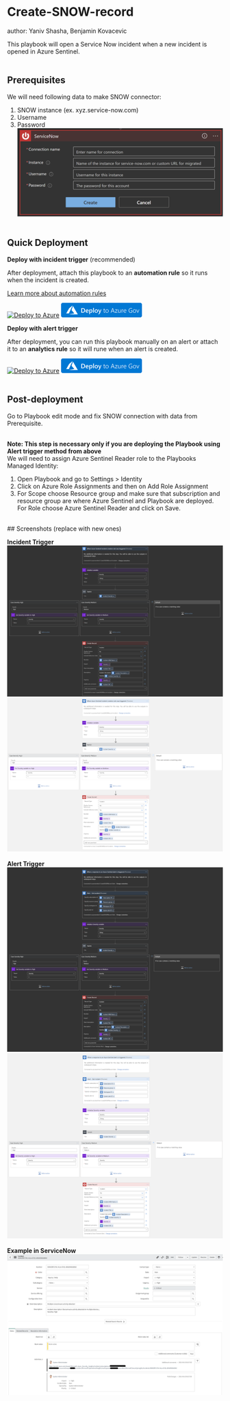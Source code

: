 # Create-SNOW-record
author: Yaniv Shasha, Benjamin Kovacevic

This playbook will open a Service Now incident when a new incident is opened in Azure Sentinel.<br>
<br>
## Prerequisites

We will need following data to make SNOW connector:<br>
1. SNOW instance (ex. xyz.service-now.com)<br>
2. Username<br>
3. Password<br>
![SNOW connector requirements](./images/SNOW-connector-requirements.png)<br><br>

## Quick Deployment
**Deploy with incident trigger** (recommended)

After deployment, attach this playbook to an **automation rule** so it runs when the incident is created.

[Learn more about automation rules](https://docs.microsoft.com/azure/sentinel/automate-incident-handling-with-automation-rules#creating-and-managing-automation-rules)

[![Deploy to Azure](https://aka.ms/deploytoazurebutton)](https://portal.azure.com/#create/Microsoft.Template/uri/https%3A%2F%2Fraw.githubusercontent.com%2FAzure%2FAzure-Sentinel%2Fmaster%2FPlaybooks%2FOpen-SNOW-Ticket%2Fincident-trigger%2Fazuredeploy.json)
[![Deploy to Azure Gov](https://raw.githubusercontent.com/Azure/azure-quickstart-templates/master/1-CONTRIBUTION-GUIDE/images/deploytoazuregov.png)](https://portal.azure.us/#create/Microsoft.Template/uri/https%3A%2F%2Fraw.githubusercontent.com%2FAzure%2FAzure-Sentinel%2Fmaster%2FPlaybooks%2FOpen-SNOW-Ticket%2Fincident-trigger%2Fazuredeploy.json)

**Deploy with alert trigger**

After deployment, you can run this playbook manually on an alert or attach it to an **analytics rule** so it will rune when an alert is created.

[![Deploy to Azure](https://aka.ms/deploytoazurebutton)](https://portal.azure.com/#create/Microsoft.Template/uri/https%3A%2F%2Fraw.githubusercontent.com%2FAzure%2FAzure-Sentinel%2Fmaster%2FPlaybooks%2FOpen-SNOW-Ticket%2Falert-trigger%2Fazuredeploy.json)
[![Deploy to Azure Gov](https://raw.githubusercontent.com/Azure/azure-quickstart-templates/master/1-CONTRIBUTION-GUIDE/images/deploytoazuregov.png)](https://portal.azure.us/#create/Microsoft.Template/uri/https%3A%2F%2Fraw.githubusercontent.com%2FAzure%2FAzure-Sentinel%2Fmaster%2FPlaybooks%2FOpen-SNOW-Ticket%2Falert-trigger%2Fazuredeploy.json)<br>
<br>
## Post-deployment
Go to Playbook edit mode and fix SNOW connection with data from Prerequisite. <br>
<br>

<strong>Note: This step is necessary only if you are deploying the Playbook using Alert trigger method from above</strong><br>
We will need to assign Azure Sentinel Reader role to the Playbooks Managed Identity:<br>
1. Open Playbook and go to Settings > Identity
2. Click on Azure Role Assignments and then on Add Role Assignment
3. For Scope choose Resource group and make sure that subscription and resource group are where Azure Sentinel and Playbook are deployed. For Role choose Azure Sentinel Reader and click on Save.<br>
<br>
## Screenshots (replace with new ones)

**Incident Trigger**<br>
![Incident Trigger dark](./incident-trigger/images/dark-Playbook-incident-trigger.png)<br>
![Incident Trigger light](./incident-trigger/images/light-Playbook-incident-trigger.png)<br>
<br>
**Alert Trigger**<br>
![Alert Trigger dark](./alert-trigger/images/dark-Playbook-alert-trigger.png)<br>
![Alert Trigger light](./alert-trigger/images/light-Playbook-alert-trigger.png)<br>
<br>
**Example in ServiceNow**<br>
![Alert Trigger light](./images/in-SNOW.png)<br>